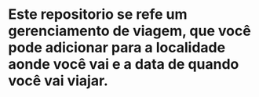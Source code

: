 # Este repositorio se refe um gerenciamento de viagem, que você pode adicionar para a localidade aonde você vai e a data de quando você vai viajar.
